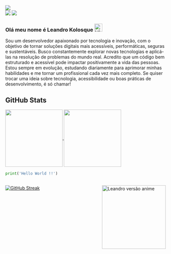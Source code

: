 <img src=https://github.com/user-attachments/assets/3a39aaea-a45c-4ea4-8b9c-1b2d305f70f4 />
<div>
  <a href = "mailto:leandro.wingerth@gmail.com"><img src="https://img.shields.io/badge/Gmail-D14836?style=for-the-badge&logo=gmail&logoColor=white" target="_blank"></a>
  <a href="https://www.linkedin.com/in/leandro-kolosque-4484592b8/" target="_blank"><img src="https://img.shields.io/badge/-LinkedIn-%230077B5?style=for-the-badge&logo=linkedin&logoColor=white" target="_blank"></a>  
</div>

### Olá meu nome é Leandro Kolosque <img alt="Hi" height="25" src="https://media.tenor.com/SNL9_xhZl9oAAAAi/waving-hand-joypixels.gif" alt="Hi">
Sou um desenvolvedor apaixonado por tecnologia e inovação, com o objetivo de tornar soluções digitais mais acessíveis, performáticas, seguras e sustentáveis. Busco constantemente explorar novas tecnologias e aplicá-las na resolução de problemas do mundo real. Acredito que um código bem estruturado e acessível pode impactar positivamente a vida das pessoas.
Estou sempre em evolução, estudando diariamente para aprimorar minhas habilidades e me tornar um profissional cada vez mais completo. Se quiser trocar uma ideia sobre tecnologia, acessibilidade ou boas práticas de desenvolvimento, é só chamar!

<h2>GitHub Stats</h2>
<a href="https://github.com/anuraghazra/github-readme-stats">
  <img height=180 align="center" src="https://github-readme-stats.vercel.app/api?username=Leandro-Kolosque&theme=shadow_red&rank_icon=github" />
</a>
<a href="https://github.com/anuraghazra/convoychat">
<img height=180 align="center" src="https://github-readme-stats-languages.vercel.app/api/top-langs?username=Leandro-Kolosque&layout=compact&langs_count=8&card_width=300&theme=shadow_red" />
  <!-- <img height=180 align="center" src="https://github-readme-stats-beta-ten-81.vercel.app/api/top-langs?username=Leandro-Kolosque&layout=compact&langs_count=8&card_width=300&theme=shadow_red" /> -->
</a>

~~~python
print('Hello World !!')
~~~

<h2></h2>
<img align="right" alt="Leandro versão anime" height=200 width=200 src="https://github.com/user-attachments/assets/a5596125-ed14-4a60-9fe4-6c49d2295fe5" />

<a href="https://git.io/streak-stats"><img src="https://github-readme-streak-stats-beta-amber.vercel.app?user=Leandro-Kolosque&dates=444444FA&border=990000FA&background=99000000&ring=990000FA&currStreakNum=990000FA&sideNums=990000FA&currStreakLabel=444444FA&stroke=990000FA&sideLabels=444444FA&excludeDaysLabel=990000FA" alt="GitHub Streak" /></a>
